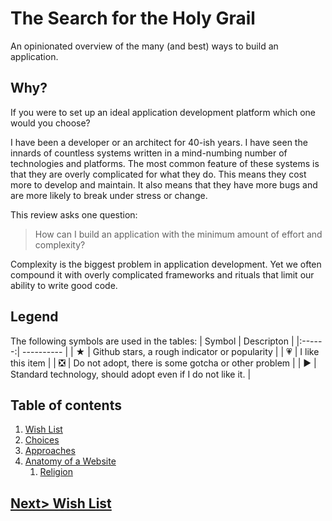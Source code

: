 # The Search for the Holy Grail
An opinionated overview of the many (and best) ways to build an application.

## Why?
If you were to set up an ideal application development platform which one would you choose?

I have been a developer or an architect for 40-ish years. I have seen the innards of countless systems written in a mind-numbing number of technologies and platforms. The most common feature of these systems is that they are overly complicated for what they do. This means they cost more to develop and maintain. It also means that they have more bugs and are more likely to break under stress or change.

This review asks one question: 

> How can I build an application with the minimum amount of effort and complexity?

Complexity is the biggest problem in application development. Yet we often compound it with overly complicated frameworks and rituals that limit our ability to write good code.

## Legend
The following symbols are used in the tables:
| Symbol | Descripton |
|:------:| ---------- |
| ★ | Github stars, a rough indicator or popularity |
| 💗 | I like this item |
| ❎ | Do not adopt, there is some gotcha or other problem |
| ▶ | Standard technology, should adopt even if I do not like it. |

## Table of contents
1. [Wish List](WishList)
2. [Choices](Choices)
3. [Approaches](Approaches)
4. [Anatomy of a Website](Anatomy)
	1. [Religion](Religion)

## [Next> Wish List](WishList)
